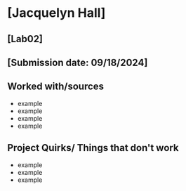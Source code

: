 # [Jacquelyn Hall]
## [Lab02]
## [Submission date: 09/18/2024]
## Worked with/sources 
* example
* example
* example
* example
## Project Quirks/ Things that don't work
* example
* example
* example
